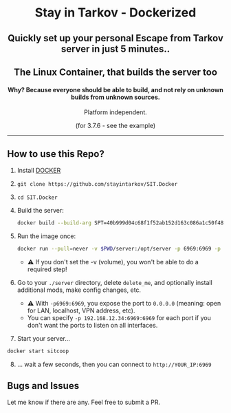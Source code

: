 <div align=center style="text-align: center;">
<h1>Stay in Tarkov - Dockerized</h1>
<h2>Quickly set up your personal Escape from Tarkov server in just 5 minutes..</h2>
<h2>The Linux Container, that builds the server too</h2>
<h4>Why? Because everyone should be able to build, and not rely on unknown builds from unknown sources.</h3>

Platform independent.
  
(for 3.7.6 - see the example)
</div>

---

## How to use this Repo?

1. Install [DOCKER](https://docs.docker.com/get-docker/)
2. `git clone https://github.com/stayintarkov/SIT.Docker`
3. `cd SIT.Docker`
4. Build the server:
   ```bash
   docker build --build-arg SPT=40b999d04c68f1f52ab152d163c086a1c50f489b --label SITCoop -t sitcoop .
   ```
5. Run the image once:
   ```bash
   docker run --pull=never -v $PWD/server:/opt/server -p 6969:6969 -p 6970:6970 -it --name sitcoop sitcoop
   ```
   - ⚠️ If you don't set the -v (volume), you won't be able to do a required step!
6. Go to your `./server` directory, delete `delete_me`, and optionally install additional mods, make config changes, etc.
    - ⚠️ With `-p6969:6969`, you expose the port to `0.0.0.0` (meaning: open for LAN, localhost, VPN address, etc).
    - You can specify `-p 192.168.12.34:6969:6969` for each port if you don't want the ports to listen on all interfaces. 
   
7. Start your server...
 ```bash
docker start sitcoop
```
8. ... wait a few seconds, then you can connect to `http://YOUR_IP:6969`

## Bugs and Issues
Let me know if there are any. Feel free to submit a PR.
